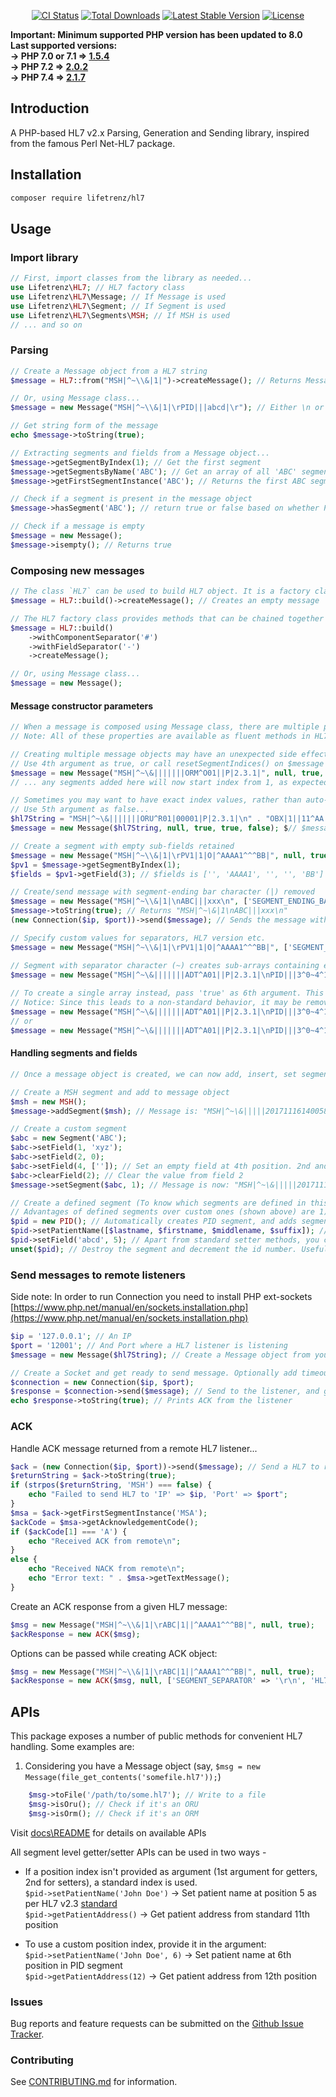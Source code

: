 <p align="center">
<a href="https://github.com/lifetrenz/HL7/actions"><img src="https://github.com/lifetrenz/hl7/actions/workflows/main_ci.yml/badge.svg?branch=master" alt="CI Status"></a>
<a href="https://packagist.org/packages/lifetrenz/hl7"><img src="https://poser.pugx.org/lifetrenz/hl7/downloads" alt="Total Downloads"></a>
<a href="https://packagist.org/packages/lifetrenz/hl7"><img src="https://poser.pugx.org/lifetrenz/hl7/v/stable" alt="Latest Stable Version"></a>
<a href="https://packagist.org/packages/lifetrenz/hl7"><img src="https://poser.pugx.org/lifetrenz/hl7/license" alt="License"></a>
</p>

**Important: Minimum supported PHP version has been updated to 8.0 <br>
Last supported versions: <br>
-> PHP 7.0 or 7.1 => [1.5.4](https://github.com/lifetrenz/HL7/tree/1.5.4)<br>
-> PHP 7.2 => [2.0.2](https://github.com/lifetrenz/HL7/tree/2.0.2)<br>
-> PHP 7.4 => [2.1.7](https://github.com/lifetrenz/HL7/tree/2.1.7)**

## Introduction

A PHP-based HL7 v2.x Parsing, Generation and Sending library, inspired from the famous Perl Net-HL7 package.

## Installation

```bash
composer require lifetrenz/hl7
```

## Usage
### Import library
```php
// First, import classes from the library as needed...
use Lifetrenz\HL7; // HL7 factory class
use Lifetrenz\HL7\Message; // If Message is used
use Lifetrenz\HL7\Segment; // If Segment is used
use Lifetrenz\HL7\Segments\MSH; // If MSH is used
// ... and so on
```

### Parsing
```php
// Create a Message object from a HL7 string
$message = HL7::from("MSH|^~\\&|1|")->createMessage(); // Returns Message object

// Or, using Message class...
$message = new Message("MSH|^~\\&|1|\rPID|||abcd|\r"); // Either \n or \r can be used as segment endings

// Get string form of the message
echo $message->toString(true);

// Extracting segments and fields from a Message object...
$message->getSegmentByIndex(1); // Get the first segment
$message->getSegmentsByName('ABC'); // Get an array of all 'ABC' segments
$message->getFirstSegmentInstance('ABC'); // Returns the first ABC segment. Same as $message->getSegmentsByName('ABC')[0];

// Check if a segment is present in the message object
$message->hasSegment('ABC'); // return true or false based on whether PID is present in the $message object

// Check if a message is empty
$message = new Message();
$message->isempty(); // Returns true
```

### Composing new messages
```php
// The class `HL7` can be used to build HL7 object. It is a factory class with various helper methods to help build a hl7.
$message = HL7::build()->createMessage(); // Creates an empty message

// The HL7 factory class provides methods that can be chained together in a fluent fashion 
$message = HL7::build()
    ->withComponentSeparator('#')
    ->withFieldSeparator('-')
    ->createMessage();

// Or, using Message class... 
$message = new Message();
```
#### Message constructor parameters
```php
// When a message is composed using Message class, there are multiple parameters available to define the properties of the HL7.
// Note: All of these properties are available as fluent methods in HL7 factory class (shown above). So it's recommended to use that for readability

// Creating multiple message objects may have an unexpected side effect: segments start with wrong index values (Check tests/MessageTest for explanation)...
// Use 4th argument as true, or call resetSegmentIndices() on $message object to reset segment indices to 1
$message = new Message("MSH|^~\&|||||||ORM^O01||P|2.3.1|", null, true, true);
// ... any segments added here will now start index from 1, as expected.
```
```php
// Sometimes you may want to have exact index values, rather than auto-incrementing for each instance of a segment
// Use 5th argument as false...
$hl7String = "MSH|^~\&|||||||ORU^R01|00001|P|2.3.1|\n" . "OBX|1||11^AA|\n" . "OBX|1||22^BB|\n";
$message = new Message($hl7String, null, true, true, false); $// $message contains both OBXs with given indexes in the string
```    
```php
// Create a segment with empty sub-fields retained
$message = new Message("MSH|^~\\&|1|\rPV1|1|O|^AAAA1^^^BB|", null, true); // Third argument 'true' forces to keep all sub-fields
$pv1 = $message->getSegmentByIndex(1);
$fields = $pv1->getField(3); // $fields is ['', 'AAAA1', '', '', 'BB']

// Create/send message with segment-ending bar character (|) removed
$message = new Message("MSH|^~\\&|1|\nABC|||xxx\n", ['SEGMENT_ENDING_BAR' => false]);
$message->toString(true); // Returns "MSH|^~\&|1\nABC|||xxx\n"
(new Connection($ip, $port))->send($message); // Sends the message without ending bar-characters (details on Connection below) 

// Specify custom values for separators, HL7 version etc.
$message = new Message("MSH|^~\\&|1|\rPV1|1|O|^AAAA1^^^BB|", ['SEGMENT_SEPARATOR' => '\r\n', 'HL7_VERSION' => '2.3']);

// Segment with separator character (~) creates sub-arrays containing each sub-segment
$message = new Message("MSH|^~\&|||||||ADT^A01||P|2.3.1|\nPID|||3^0~4^1"); // Creates [[3,0], [4,1]]
        
// To create a single array instead, pass 'true' as 6th argument. This may be used to retain behavior from previous releases
// Notice: Since this leads to a non-standard behavior, it may be removed in future
$message = new Message("MSH|^~\&|||||||ADT^A01||P|2.3.1|\nPID|||3^0~4^1", null, false, false, true, true); // Creates ['3', '0~4', '1']
// or
$message = new Message("MSH|^~\&|||||||ADT^A01||P|2.3.1|\nPID|||3^0~4^1", doNotSplitRepetition: true); // Creates ['3', '0~4', '1']
```

#### Handling segments and fields
```php
// Once a message object is created, we can now add, insert, set segments and fields.

// Create a MSH segment and add to message object
$msh = new MSH();
$message->addSegment($msh); // Message is: "MSH|^~\&|||||20171116140058|||2017111614005840157||2.3|\n"

// Create a custom segment
$abc = new Segment('ABC');
$abc->setField(1, 'xyz');
$abc->setField(2, 0);
$abc->setField(4, ['']); // Set an empty field at 4th position. 2nd and 3rd positions will be automatically set to empty
$abc->clearField(2); // Clear the value from field 2
$message->setSegment($abc, 1); // Message is now: "MSH|^~\&|||||20171116140058|||2017111614005840157||2.3|\nABC|xyz|\n"

// Create a defined segment (To know which segments are defined in this package, look into Segments/ directory)
// Advantages of defined segments over custom ones (shown above) are 1) Helpful setter methods, 2) Auto-incrementing segment index 
$pid = new PID(); // Automatically creates PID segment, and adds segment index at PID.1
$pid->setPatientName([$lastname, $firstname, $middlename, $suffix]); // Use a setter method to add patient's name at standard position (PID.5)
$pid->setField('abcd', 5); // Apart from standard setter methods, you can manually set a value at any position too
unset($pid); // Destroy the segment and decrement the id number. Useful when you want to discard a segment.
```

### Send messages to remote listeners

Side note: In order to run Connection you need to install PHP ext-sockets [https://www.php.net/manual/en/sockets.installation.php](https://www.php.net/manual/en/sockets.installation.php)

```php
$ip = '127.0.0.1'; // An IP
$port = '12001'; // And Port where a HL7 listener is listening
$message = new Message($hl7String); // Create a Message object from your HL7 string

// Create a Socket and get ready to send message. Optionally add timeout in seconds as 3rd argument (default: 10 sec)
$connection = new Connection($ip, $port);
$response = $connection->send($message); // Send to the listener, and get a response back
echo $response->toString(true); // Prints ACK from the listener
```
### ACK
Handle ACK message returned from a remote HL7 listener... 
```php
$ack = (new Connection($ip, $port))->send($message); // Send a HL7 to remote listener
$returnString = $ack->toString(true);
if (strpos($returnString, 'MSH') === false) {
    echo "Failed to send HL7 to 'IP' => $ip, 'Port' => $port";
}
$msa = $ack->getFirstSegmentInstance('MSA');
$ackCode = $msa->getAcknowledgementCode();
if ($ackCode[1] === 'A') {
    echo "Received ACK from remote\n";
}
else {
    echo "Received NACK from remote\n";
    echo "Error text: " . $msa->getTextMessage();
}
```
Create an ACK response from a given HL7 message:
```php
$msg = new Message("MSH|^~\\&|1|\rABC|1||^AAAA1^^^BB|", null, true);
$ackResponse = new ACK($msg);
```
Options can be passed while creating ACK object:
```php
$msg = new Message("MSH|^~\\&|1|\rABC|1||^AAAA1^^^BB|", null, true);
$ackResponse = new ACK($msg, null, ['SEGMENT_SEPARATOR' => '\r\n', 'HL7_VERSION' => '2.5']);
```

## APIs
This package exposes a number of public methods for convenient HL7 handling. Some examples are:
1) Considering you have a Message object (say, `$msg = new Message(file_get_contents('somefile.hl7'));`)
```php
    $msg->toFile('/path/to/some.hl7'); // Write to a file
    $msg->isOru(); // Check if it's an ORU
    $msg->isOrm(); // Check if it's an ORM
``` 

Visit [docs\README](docs/README.md) for details on available APIs

All segment level getter/setter APIs can be used in two ways - 
* If a position index isn't provided as argument (1st argument for getters, 2nd for setters), a standard index is used.  
`$pid->setPatientName('John Doe')` -> Set patient name at position 5 as per HL7 v2.3 [standard](https://corepointhealth.com/resource-center/hl7-resources/hl7-pid-segment)  
`$pid->getPatientAddress()` -> Get patient address from standard 11th position


* To use a custom position index, provide it in the argument:  
`$pid->setPatientName('John Doe', 6)` -> Set patient name at 6th position in PID segment  
`$pid->getPatientAddress(12)` -> Get patient address from 12th position  

### Issues
Bug reports and feature requests can be submitted on the [Github Issue Tracker](https://github.com/lifetrenz/HL7/issues).

### Contributing
See [CONTRIBUTING.md](CONTRIBUTING.md) for information.

